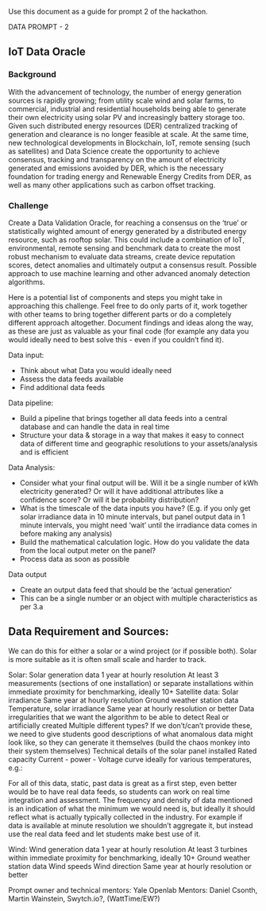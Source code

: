 Use this document as a guide for prompt 2 of the hackathon.

DATA PROMPT - 2
## IoT Data Oracle

### Background
With the advancement of technology, the number of energy generation sources is rapidly growing; from utility scale wind and solar farms, to commercial, industrial and residential households being able to generate their own electricity using solar PV and increasingly battery storage too. Given such distributed energy resources (DER) centralized tracking of generation and clearance is no longer feasible at scale. At the same time, new technological developments in Blockchain, IoT, remote sensing (such as satellites) and Data Science create the opportunity to achieve consensus, tracking and transparency on the amount of electricity generated and emissions avoided by DER, which is the necessary foundation for trading energy and Renewable Energy Credits from DER, as well as many other applications such as carbon offset tracking.

### Challenge
Create a Data Validation Oracle, for reaching a consensus on the ‘true’ or statistically wighted amount of energy generated by a distributed energy resource, such as rooftop solar. This could include a combination of IoT, environmental, remote sensing and benchmark data to create the most robust mechanism to evaluate data streams, create device reputation scores, detect anomalies and ultimately output a consensus result. Possible approach to use machine learning and other advanced anomaly detection algorithms. 

Here is a potential list of components and steps you might take in approaching this challenge. 
Feel free to do only parts of it, work together with other teams to bring together different parts or do a completely different approach altogether. Document findings and ideas along the way, as these are just as valuable as your final code (for example any data you would ideally need to best solve this - even if you couldn’t find it).

Data input:
- Think about what Data you would ideally need 
- Assess the data feeds available
- Find additional data feeds 

Data pipeline:
- Build a pipeline that brings together all data feeds into a central database and can handle the data in real time
- Structure your data & storage in a way that makes it easy to connect data of different time and geographic resolutions to your assets/analysis and is efficient

Data Analysis:
- Consider what your final output will be. Will it be a single number of kWh electricity generated? Or will it have additional attributes like a confidence score? Or will it be probability distribution?
- What is the timescale of the data inputs you have? (E.g. if you only get solar irradiance data in 10 minute intervals, but panel output data in 1 minute intervals, you might need ‘wait’ until the irradiance data comes in before making any analysis)
- Build the mathematical calculation logic. How do you validate the data from the local output meter on the panel? 
- Process data as soon as possible

Data output
- Create an output data feed that should be the ‘actual generation’
- This can be a single number or an object with multiple characteristics as per 3.a


## Data Requirement and Sources:
We can do this for either a solar or a wind project (or if possible both). Solar is more suitable as it is often small scale and harder to track.

Solar:
Solar generation data 
1 year at hourly resolution
At least 3 measurements (sections of one installation) or separate installations within immediate proximity for benchmarking, ideally 10+ 
Satellite data:
Solar irradiance 
Same year at hourly resolution
Ground weather station data
Temperature, solar irradiance
Same year at hourly resolution or better
Data irregularities that we want the algorithm to be able to detect
Real or artificially created
Multiple different types?
If we don’t/can’t provide these, we need to give students good descriptions of what anomalous data might look like, so they can generate it themselves (build the chaos monkey into their system themselves)
Technical details of the solar panel installed
Rated capacity
Current - power - Voltage curve ideally for various temperatures, e.g.:


For all of this data, static, past data is great as a first step, even better would be to have real data feeds, so students can work on real time integration and assessment. The frequency and density of data mentioned is an indication of what the minimum we would need is, but ideally it should reflect what is actually typically collected in the industry. For example if data is available at minute resolution we shouldn’t aggregate it, but instead use the real data feed and let students make best use of it.

Wind:
Wind generation data 
1 year at hourly resolution
At least 3 turbines within immediate proximity for benchmarking, ideally 10+ 
Ground weather station data
Wind speeds
Wind direction
Same year at hourly resolution or better

Prompt owner and technical mentors:
Yale Openlab
Mentors: Daniel Csonth, Martin Wainstein, Swytch.io?, (WattTime/EW?)
